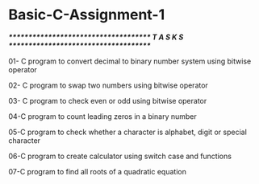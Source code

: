 # Basic-C-Assignment-1
___************************************   T A S K S   ************************************___


01- C program to convert decimal to binary number system using bitwise operator

02- C program to swap two numbers using bitwise operator

03- C program to check even or odd using bitwise operator

04-C program to count leading zeros in a binary number

05-C program to check whether a character is alphabet, digit or special character

06-C program to create calculator using switch case and functions

07-C program to find all roots of a quadratic equation
